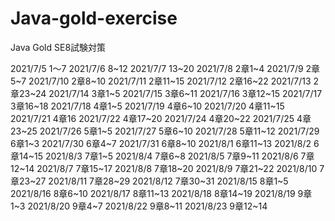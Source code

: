 # Java-gold-exercise
Java Gold SE8試験対策

2021/7/5 1〜7
2021/7/6 8~12
2021/7/7 13~20
2021/7/8  2章1~4
2021/7/9  2章5~7
2021/7/10  2章8~10
2021/7/11  2章11~15
2021/7/12  2章16~22
2021/7/13  2章23~24
2021/7/14  3章1~5
2021/7/15  3章6~11
2021/7/16  3章12~15
2021/7/17  3章16~18
2021/7/18  4章1~5
2021/7/19  4章6~10
2021/7/20  4章11~15
2021/7/21  4章16
2021/7/22  4章17~20
2021/7/24  4章20~22
2021/7/25  4章23~25
2021/7/26  5章1~5
2021/7/27  5章6~10
2021/7/28  5章11~12
2021/7/29  6章1~3
2021/7/30  6章4~7
2021/7/31  6章8~10
2021/8/1  6章11~13
2021/8/2  6章14~15
2021/8/3  7章1~5
2021/8/4  7章6~8
2021/8/5  7章9~11
2021/8/6  7章12~14
2021/8/7  7章15~17
2021/8/8  7章18~20
2021/8/9  7章21~22
2021/8/10  7章23~27
2021/8/11  7章28~29
2021/8/12  7章30~31
2021/8/15  8章1~5
2021/8/16  8章6~10
2021/8/17  8章11~13
2021/8/18  8章14~19
2021/8/19  9章1~3
2021/8/20  9章4~7
2021/8/22  9章8~11
2021/8/23  9章12~14




